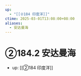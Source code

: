 ```yaml
---
up:
  - "[[②184 印度洋]]"
ctime: 2025-03-01T13:08:00+08:00
aliases:
  - 安达曼海
---
```


# ②184.2 安达曼海

- up: [[②184 印度洋]]
